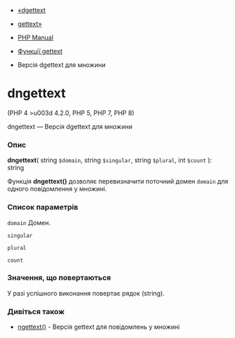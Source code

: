 - [«dgettext](function.dgettext.md)
- [gettext»](function.gettext.md)

- [PHP Manual](index.md)
- [Функції gettext](ref.gettext.md)
- Версія dgettext для множини

# dngettext

(PHP 4 \>u003d 4.2.0, PHP 5, PHP 7, PHP 8)

dngettext — Версія dgettext для множини

### Опис

**dngettext**(
string `$domain`,
string `$singular`,
string `$plural`,
int `$count`
): string

Функція **dngettext()** дозволяє перевизначити поточний домен `domain`
для одного повідомлення у множині.

### Список параметрів

`domain`
Домен.

`singular`

`plural`

`count`

### Значення, що повертаються

У разі успішного виконання повертає рядок (string).

### Дивіться також

- [ngettext()](function.ngettext.md) - Версія gettext для повідомлень
у множині

